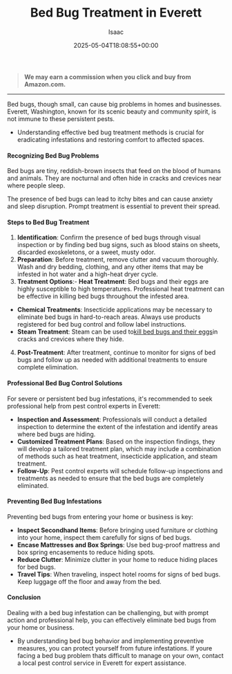 ﻿---
author: Isaac
layout: post
title: Bed Bug Treatment in Everett
date: '2025-05-04T18:08:55+00:00'
categories:
- Bed Bugs
- Guide
tags: []
slug: /bed-bug-treatment-in-everett/
lastmod: 2025-05-07T12:21:23+03:00
---
> **We may earn a commission when you click and buy from Amazon.com.**
>

---
Bed bugs, though small, can cause big problems in homes and businesses. Everett, Washington, known for its scenic beauty and community spirit, is not immune to these persistent pests.
- Understanding effective bed bug treatment methods is crucial for eradicating infestations and restoring comfort to affected spaces.
#### Recognizing Bed Bug Problems
Bed bugs are tiny, reddish-brown insects that feed on the blood of humans and animals. They are nocturnal and often hide in cracks and crevices near where people sleep.

The presence of bed bugs can lead to itchy bites and can cause anxiety and sleep disruption. Prompt treatment is essential to prevent their spread.
#### Steps to Bed Bug Treatment
1. **Identification**: Confirm the presence of bed bugs through visual inspection or by finding bed bug signs, such as blood stains on sheets, discarded exoskeletons, or a sweet, musty odor.
2. **Preparation**: Before treatment, remove clutter and vacuum thoroughly. Wash and dry bedding, clothing, and any other items that may be infested in hot water and a high-heat dryer cycle.
3. **Treatment Options**:- **Heat Treatment**: Bed bugs and their eggs are highly susceptible to high temperatures. Professional heat treatment can be effective in killing bed bugs throughout the infested area.
- **Chemical Treatments**: Insecticide applications may be necessary to eliminate bed bugs in hard-to-reach areas. Always use products registered for bed bug control and follow label instructions.
- **Steam Treatment**: Steam can be used to[kill bed bugs and their eggs](https://pestpolicy.com/best-bed-bug-steamer/)in cracks and crevices where they hide.
4. **Post-Treatment**: After treatment, continue to monitor for signs of bed bugs and follow up as needed with additional treatments to ensure complete elimination.
#### Professional Bed Bug Control Solutions
For severe or persistent bed bug infestations, it's recommended to seek professional help from pest control experts in Everett:
- **Inspection and Assessment**: Professionals will conduct a detailed inspection to determine the extent of the infestation and identify areas where bed bugs are hiding.
- **Customized Treatment Plans**: Based on the inspection findings, they will develop a tailored treatment plan, which may include a combination of methods such as heat treatment, insecticide application, and steam treatment.
- **Follow-Up**: Pest control experts will schedule follow-up inspections and treatments as needed to ensure that the bed bugs are completely eliminated.
#### Preventing Bed Bug Infestations
Preventing bed bugs from entering your home or business is key:
- **Inspect Secondhand Items**: Before bringing used furniture or clothing into your home, inspect them carefully for signs of bed bugs.
- **Encase Mattresses and Box Springs**: Use bed bug-proof mattress and box spring encasements to reduce hiding spots.
- **Reduce Clutter**: Minimize clutter in your home to reduce hiding places for bed bugs.
- **Travel Tips**: When traveling, inspect hotel rooms for signs of bed bugs. Keep luggage off the floor and away from the bed.
#### Conclusion
Dealing with a bed bug infestation can be challenging, but with prompt action and professional help, you can effectively eliminate bed bugs from your home or business.
- By understanding bed bug behavior and implementing preventive measures, you can protect yourself from future infestations.
If youre facing a bed bug problem thats difficult to manage on your own, contact a local pest control service in Everett for expert assistance.
